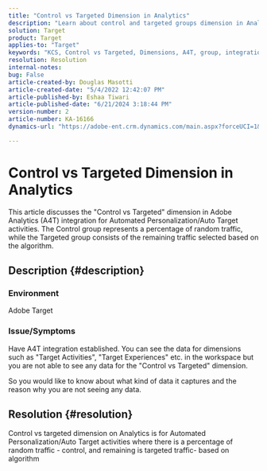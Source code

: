```yaml
---
title: "Control vs Targeted Dimension in Analytics"
description: "Learn about control and targeted groups dimension in Analytics."
solution: Target
product: Target
applies-to: "Target"
keywords: "KCS, Control vs Targeted, Dimensions, A4T, group, integration, Automated Personalization, Auto Target activities"
resolution: Resolution
internal-notes: 
bug: False
article-created-by: Douglas Masotti
article-created-date: "5/4/2022 12:42:07 PM"
article-published-by: Eshaa Tiwari
article-published-date: "6/21/2024 3:18:44 PM"
version-number: 2
article-number: KA-16166
dynamics-url: "https://adobe-ent.crm.dynamics.com/main.aspx?forceUCI=1&pagetype=entityrecord&etn=knowledgearticle&id=36f9dd96-a7cb-ec11-a7b6-6045bd00d7cd"

---
```

# Control vs Targeted Dimension in Analytics


This article discusses the "Control vs Targeted" dimension in Adobe Analytics (A4T) integration for Automated Personalization/Auto Target activities. The Control group represents a percentage of random traffic, while the Targeted group consists of the remaining traffic selected based on the algorithm.

## Description {#description}


### Environment

Adobe Target

### Issue/Symptoms

Have A4T integration established. You can see the data for dimensions such as "Target Activities", "Target Experiences" etc. in the workspace but you are not able to see any data for the "Control vs Targeted" dimension. 

 So you would like to know about what kind of data it captures and the reason why you are not seeing any data.


## Resolution {#resolution}


Control vs targeted dimension on Analytics is for Automated Personalization/Auto Target activities where there is a percentage of random traffic - control, and remaining is targeted traffic- based on algorithm
